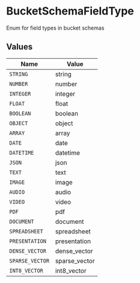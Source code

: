 # BucketSchemaFieldType

Enum for field types in bucket schemas


## Values

| Name            | Value           |
| --------------- | --------------- |
| `STRING`        | string          |
| `NUMBER`        | number          |
| `INTEGER`       | integer         |
| `FLOAT`         | float           |
| `BOOLEAN`       | boolean         |
| `OBJECT`        | object          |
| `ARRAY`         | array           |
| `DATE`          | date            |
| `DATETIME`      | datetime        |
| `JSON`          | json            |
| `TEXT`          | text            |
| `IMAGE`         | image           |
| `AUDIO`         | audio           |
| `VIDEO`         | video           |
| `PDF`           | pdf             |
| `DOCUMENT`      | document        |
| `SPREADSHEET`   | spreadsheet     |
| `PRESENTATION`  | presentation    |
| `DENSE_VECTOR`  | dense_vector    |
| `SPARSE_VECTOR` | sparse_vector   |
| `INT8_VECTOR`   | int8_vector     |